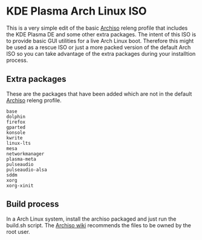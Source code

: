 # KDE Plasma Arch Linux ISO

This is a very simple edit of the basic [Archiso](https://wiki.archlinux.org/index.php/Archiso) releng profile that includes the KDE Plasma DE and some other extra packages.
The intent of this ISO is to provide basic GUI utilities for a live Arch Linux boot. Therefore this might be used as a rescue ISO or just a more packed version of the default Arch ISO so you can take advantage of the extra packages during your installtion process.

## Extra packages

These are the packages that have been added which are not in the default [Archiso](https://wiki.archlinux.org/index.php/Archiso) releng profile.
```
base
dolphin
firefox
gparted
konsole
kwrite
linux-lts
mesa
networkmanager
plasma-meta
pulseaudio
pulseaudio-alsa
sddm
xorg
xorg-xinit
```

## Build process

In a Arch Linux system, install the archiso packaged and just run the build.sh script. The [Archiso wiki](https://wiki.archlinux.org/index.php/Archiso#Setup) recommends the files to be owned by the root user.